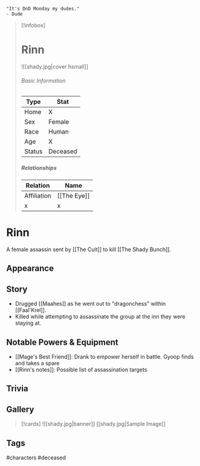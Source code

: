 	"It's DnD Monday my dudes." 
	- Dude

> [!infobox]
> # Rinn
> ![[shady.jpg|cover hsmall]]
> ###### Basic Information
> | Type | Stat |
> | ---- | ---- |
> | Home | X |
> | Sex | Female |
> | Race | Human |
> | Age | X |
> | Status | Deceased |
> ##### Relationships
> | Relation | Name |
> | ---- | ---- |
> | Affiliation | [[The Eye]] |
> | x | x |

# Rinn
A female assassin sent by [[The Cult]] to kill [[The Shady Bunch]].
## Appearance
## Story
- Drugged [[Maahes]] as he went out to "dragonchess" within [[Faal'Krel]].
- Killed while attempting to assassinate the group at the inn they were staying at.
## Notable Powers & Equipment
- [[Mage's Best Friend]]: Drank to empower herself in battle. Gyoop finds and takes a spare
- [[Rinn's notes]]: Possible list of assassination targets
## Trivia

## Gallery
>[!cards]
>![[shady.jpg|banner]]
>[[shady.jpg|Sample Image]]
>

## Tags
#characters #deceased